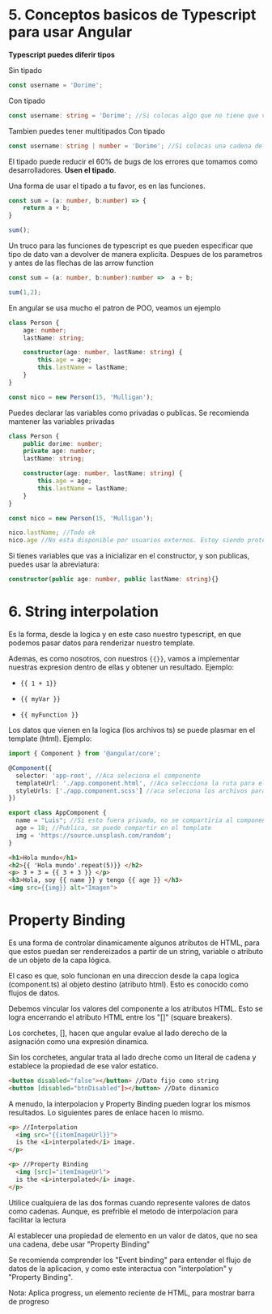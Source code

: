 # 5. Conceptos basicos de Typescript para usar Angular

**Typescript puedes diferir tipos**

Sin tipado
```typescript
const username = 'Dorime';
```

Con tipado
```typescript
const username: string = 'Dorime'; //Si colocas algo que no tiene que ver con el tipado, ejemplo un entero, te sale error
```

Tambien puedes tener multitipados
Con tipado
```typescript
const username: string | number = 'Dorime'; //Si colocas una cadena de caracteres o numero, todo ok. Pero si es fuera de estos dos tipos, te sale error
```

El tipado puede reducir el 60% de bugs de los errores que tomamos como desarrolladores. **Usen el tipado**.

Una forma de usar el tipado a tu favor, es en las funciones.
```typescript
const sum = (a: number, b:number) => {
	return a + b;
}

sum();
```

Un truco para las funciones de typescript es que  pueden especificar que tipo de dato van a devolver de manera explicita. Despues de los parametros y antes de las flechas de las arrow function

```typescript
const sum = (a: number, b:number):number =>  a + b;

sum(1,2);
```

En angular se usa mucho el patron de POO, veamos un ejemplo

```typescript
class Person {
	age: number;
	lastName: string;

	constructor(age: number, lastName: string) {
		this.age = age;
		this.lastName = lastName;
	}
}

const nico = new Person(15, 'Mulligan');

```

Puedes declarar las variables como privadas o publicas. Se recomienda mantener las variables privadas

```typescript
class Person {
	public dorime: number;
	private age: number;
	lastName: string;

	constructor(age: number, lastName: string) {
		this.age = age;
		this.lastName = lastName;
	}
}

const nico = new Person(15, 'Mulligan');

nico.lastName; //Todo ok
nico.age //No esta disponible por usuarios externos. Estoy siendo protegido

```

Si tienes variables que vas a inicializar en el constructor, y son publicas, puedes usar la abreviatura:

```typescript
constructor(public age: number, public lastName: string){}
```

# 6. String interpolation
Es la forma, desde la logica y en este caso nuestro typescript, en que podemos pasar datos para renderizar nuestro template. 

Ademas, es como nosotros, con nuestros `{{}}`, vamos a implementar nuestras expresion dentro de ellas y obtener un resultado. Ejemplo:

- `{{ 1 + 1}}`

- `{{ myVar }}`

- `{{ myFunction }}`

Los datos que vienen en la logica (los archivos ts) se puede plasmar en el template (html).
Ejemplo:

```typescript
import { Component } from '@angular/core';

@Component({
  selector: 'app-root', //Aca seleciona el componente
  templateUrl: './app.component.html', //Aca selecciona la ruta para el template (html)
  styleUrls: ['./app.component.scss'] //aca seleciona los archivos para los estilos
})

export class AppComponent {
  name = "Luis"; //Si esto fuera privado, no se compartiria al componente y te saldria error
  age = 18; //Publica, se puede compartir en el template
  img = 'https://source.unsplash.com/random';
}

```

```html
<h1>Hola mundo</h1>
<h2>{{ 'Hola mundo'.repeat(5)}} </h2>
<p> 3 + 3 = {{ 3 + 3 }} </p>
<h3>Hola, soy {{ name }} y tengo {{ age }} </h3>
<img src={{img}} alt="Imagen">
```

# Property Binding

Es una forma de controlar dinamicamente algunos atributos de HTML, para que estos puedan ser rendereizados a partir de un string, variable o atributo de un objeto de la capa lógica.

El caso es que, solo funcionan en una direccion desde la capa logica (component.ts) al objeto destino (atributo html). Esto es conocido como flujos de datos.

Debemos vincular los valores del componente a los atributos HTML. Esto se logra encerrando el atributo HTML entre los "[]" (square breakers).

Los corchetes, [], hacen que angular evalue al lado derecho de la asignación como una expresión dinamica.

Sin los corchetes, angular trata al lado dreche como un literal de cadena y establece la propiedad de ese valor estatico.

```html
<button disabled="false"></button> //Dato fijo como string
<button [disabled="btnDisabled"]></button> //Dato dinamico
```

A menudo, la interpolacion y Property Binding pueden lograr los mismos resultados. Lo siguientes pares de enlace hacen lo mismo.

```html
<p> //Interpolation
  <img src="{{itemImageUrl}}">
  is the <i>interpolated</i> image.
</p>

<p> //Property Binding
  <img [src]="itemImageUrl">
  is the <i>interpolated</i> image.
</p>
```

Utilice cualquiera de las dos formas cuando represente valores de datos como cadenas. Aunque, es prefrible el metodo de interpolacion para facilitar la lectura

Al establecer una propiedad de elemento en un valor de datos, que no sea una cadena, debe usar "Property Binding"

Se recomienda comprender los "Event binding" para entender el flujo de datos de la aplicacion, y como este interactua con "interpolation" y "Property Binding".

Nota: Aplica progress, un elemento reciente de HTML, para mostrar barra de progreso